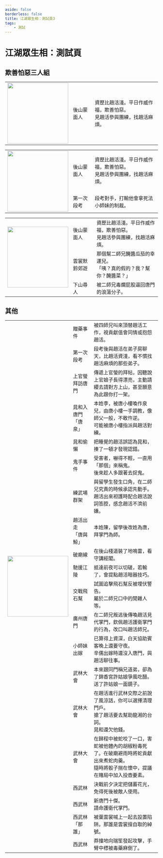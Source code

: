 ```yaml
---
aside: false
borderless: false
title: 江湖眾生相：測試頁3
tags:
    - 測試
---
```


# 江湖眾生相：測試頁

## 欺善怕惡三人組

<table>
    <tr>
        <td>
            <img src="/images/mobs/tang-men/male/trainee9_normal.webp" style="width:200px;" />
        </td>
        <td>後山蒙面人</td>
        <td>資歷比趙活淺。平日作威作福，欺善怕惡。<br>見趙活參與團練，找趙活麻煩。</td>
    </tr>
</table>

<table>
    <tr>
        <td rowspan="2">
            <img src="/images/mobs/tang-men/male/trainee5_normal.webp" style="width:200px;" />
        </td>
        <td>後山蒙面人</td>
        <td>資歷比趙活淺。平日作威作福，欺善怕惡。<br>見趙活參與團練，找趙活麻煩。</td>
    </tr>
    <tr>
        <td>第一次段考</td>
        <td>段考對手，打輸他會拿死法小師妹的制裁。</td>
    </tr>
</table>

<table>
    <tr>
        <td rowspan="3">
            <img src="/images/mobs/tang-men/male/trainee6_normal.webp" style="width:200px;" />
        </td>
        <td>後山蒙面人</td>
        <td>資歷比趙活淺。平日作威作福，欺善怕惡。<br>見趙活參與團練，找趙活麻煩。</td>
    </tr>
    <tr>
        <td>雲裳默鈴郊遊</td>
        <td>那個幫二師兄醃醬瓜茄的幸運兒。<br>「咦？真的假的？我？幫你？醃醬菜？」</td>
    </tr>
    <tr>
        <td>下山尋人</td>
        <td>被二師兄毒爛屁股逼回唐門的浪蕩分子。</td>
    </tr>
</table>

## 其他

<table>
    <tr>
        <td rowspan="20">
            <img src="/images/mobs/tang-men/male/trainee1_normal.webp" style="width:200px;" />
        </td>
        <td>贈藥事件</td>
        <td>被四師兄叫來頂替趙活工作，視貢獻值會同情或抱怨趙活。</td>
    </tr>
    <tr>
        <td>第一次段考</td>
        <td>段考後與趙活在弟子房聊天，比趙活資淺，看不慣找趙活麻煩的那些弟子。</td>
    </tr>
    <tr>
        <td>上官螢拜訪唐門</td>
        <td>傳遞上官螢的拜帖，因聽說上官娘子長得漂亮，主動請纓去請對方上山，甚至願意為此跟你打一架。</td>
    </tr>
    <tr>
        <td>晁和入唐門<br>「唐泉」</td>
        <td>本姓李，被唐小樓喚作泉兒，由唐小樓一手調教，像師父一般，不敢忤逆。<br>可能被唐小樓指派與趙活對練。</td>
    </tr>
    <tr>
        <td>晁和偷懶</td>
        <td>把睡覺的趙活誤認為晁和，揍了一頓才發現認錯。</td>
    </tr>
    <tr>
        <td>鬼手事件</td>
        <td>受害者，嚇得不輕，一直用「那個」來稱鬼。<br>後來趁人多跟著去捉鬼。</td>
    </tr>
    <tr>
        <td>練武場群架</td>
        <td>與留學生發生口角，在二師兄究責的時候承認先動手。<br>趙活出來袒護時配合趙活說詞答腔，感念趙活不濟前嫌。</td>
    </tr>
    <tr>
        <td>趙活出走<br>「唐與鯨」</td>
        <td>本姓陳，留學後改姓為唐，拜掌門為師。</td>
    </tr>
    <tr>
        <td>破廟線</td>
        <td>在後山棧道裝了地鳴雷，看守講經閣。</td>
    </tr>
    <tr>
        <td>馳援江陵</td>
        <td>抵達前夜可以切磋，若輸了，會提點趙活暗器技巧。</td>
    </tr>
    <tr>
        <td>交戰飛石幫</td>
        <td>試圖追擊飛石幫反被埋伏警告。<br>屬於二師兄口中的閒雜人等。</td>
    </tr>
    <tr>
        <td>廣州唐門</td>
        <td>在二師兄叛逃後傳喚趙活見代掌門，欽佩趙活護衛掌門的行為，改口叫趙活師兄。</td>
    </tr>
    <tr>
        <td>小師妹出嫁</td>
        <td>已算得上資深，白天協助賓客晚上還要守夜。<br>辛儒出嫁時還沒入唐門，與趙活聊往事。</td>
    </tr>
    <tr>
        <td>武林大會</td>
        <td>本來跟同門稱兄道弟，卻為了錦香宮許姑娘爭風吃醋。<br>送了許姑娘一面鏡子。</td>
    </tr>
    <tr>
        <td>武林大會</td>
        <td>在趙活進行武林交際之前說了風涼話，你可以選擇清理門戶。<br>搶了趙活要去幫助龍湘的台詞。<br>晁和還欠他錢。</td>
    </tr>
    <tr>
        <td>武林大會</td>
        <td>在歸程中被蛇咬了一口，害蛇被他體內的胡椒粉毒死了。在破廟避雨時將蛇貢獻出來煮蛇肉羹。<br>隨時將骰子揣在懷中，提議在賭局中加入投壺要素。</td>
    </tr>
    <tr>
        <td>西武林</td>
        <td>決戰前夕決定把儲蓄花光，免得死後被敵人使用。</td>
    </tr>
    <tr>
        <td>西武林</td>
        <td>新唐門十傑。<br>請命護衛代掌門。</td>
    </tr>
    <tr>
        <td>西武林<br>「那誰」</td>
        <td>被葉雲裳喊上一起去設置陷阱。那誰是雲裳擅自取的綽號。</td>
    </tr>
    <tr>
        <td>西武林</td>
        <td>莽撞地向瑞笙發起攻擊，手臂中標被毒藥麻倒了。</td>
    </tr>
</table>